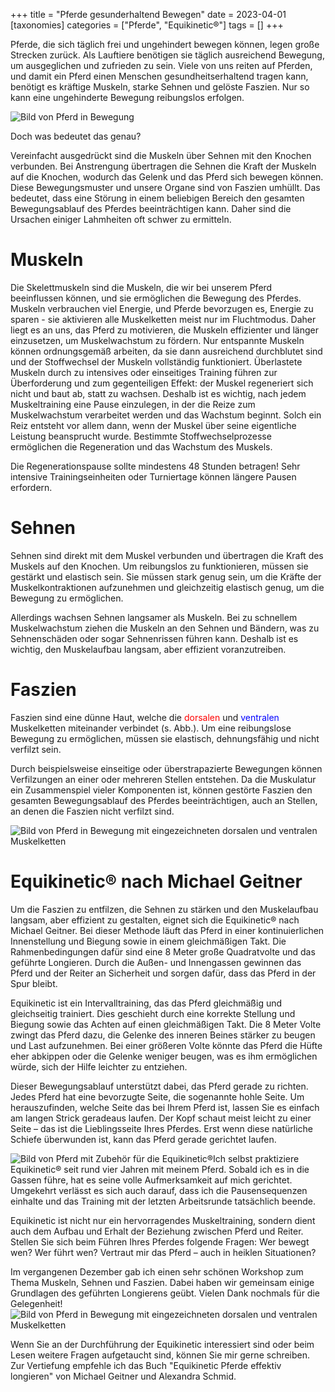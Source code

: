 +++
title = "Pferde gesunderhaltend Bewegen"
date = 2023-04-01
[taxonomies]
categories = ["Pferde", "Equikinetic®"]
tags = []
+++

Pferde, die sich täglich frei und ungehindert bewegen können, legen große Strecken zurück. Als Lauftiere benötigen sie täglich ausreichend Bewegung, um ausgeglichen und zufrieden zu sein. Viele von uns reiten auf Pferden, und damit ein Pferd einen Menschen gesundheitserhaltend tragen kann, benötigt es kräftige Muskeln, starke Sehnen und gelöste Faszien. Nur so kann eine ungehinderte Bewegung reibungslos erfolgen.


<!-- more -->

<img src="https://www.tierheilpraxis-jessican.de/img/blog/pferde_gesunderhaltend_bewegen_1.png" alt="Bild von Pferd in Bewegung" style="max-width: 100%"/>

Doch was bedeutet das genau?

Vereinfacht ausgedrückt sind die Muskeln über Sehnen mit den Knochen verbunden. Bei Anstrengung übertragen die Sehnen die Kraft der Muskeln auf die Knochen, wodurch das Gelenk und das Pferd sich bewegen können. Diese Bewegungsmuster und unsere Organe sind von Faszien umhüllt. Das bedeutet, dass eine Störung in einem beliebigen Bereich den gesamten Bewegungsablauf des Pferdes beeinträchtigen kann. Daher sind die Ursachen einiger Lahmheiten oft schwer zu ermitteln.

# Muskeln

Die Skelettmuskeln sind die Muskeln, die wir bei unserem Pferd beeinflussen können, und sie ermöglichen die Bewegung des Pferdes. Muskeln verbrauchen viel Energie, und Pferde bevorzugen es, Energie zu sparen - sie aktivieren alle Muskelketten meist nur im Fluchtmodus. Daher liegt es an uns, das Pferd zu motivieren, die Muskeln effizienter und länger einzusetzen, um Muskelwachstum zu fördern. Nur entspannte Muskeln können ordnungsgemäß arbeiten, da sie dann ausreichend durchblutet sind und der Stoffwechsel der Muskeln vollständig funktioniert. Überlastete Muskeln durch zu intensives oder einseitiges Training führen zur Überforderung und zum gegenteiligen Effekt: der Muskel regeneriert sich nicht und baut ab, statt zu wachsen. Deshalb ist es wichtig, nach jedem Muskeltraining eine Pause einzulegen, in der die Reize zum Muskelwachstum verarbeitet werden und das Wachstum beginnt. Solch ein Reiz entsteht vor allem dann, wenn der Muskel über seine eigentliche Leistung beansprucht wurde. Bestimmte Stoffwechselprozesse ermöglichen die Regeneration und das Wachstum des Muskels.

Die Regenerationspause sollte mindestens 48 Stunden betragen! Sehr intensive Trainingseinheiten oder Turniertage können längere Pausen erfordern.

# Sehnen

Sehnen sind direkt mit dem Muskel verbunden und übertragen die Kraft des Muskels auf den Knochen. Um reibungslos zu funktionieren, müssen sie gestärkt und elastisch sein. Sie müssen stark genug sein, um die Kräfte der Muskelkontraktionen aufzunehmen und gleichzeitig elastisch genug, um die Bewegung zu ermöglichen.

Allerdings wachsen Sehnen langsamer als Muskeln. Bei zu schnellem Muskelwachstum ziehen die Muskeln an den Sehnen und Bändern, was zu Sehnenschäden oder sogar Sehnenrissen führen kann. Deshalb ist es wichtig, den Muskelaufbau langsam, aber effizient voranzutreiben.

# Faszien

Faszien sind eine dünne Haut, welche die  <span style="color:red">dorsalen</span> und  <span style="color:blue">ventralen</span> Muskelketten miteinander verbindet (s. Abb.). Um eine reibungslose Bewegung zu ermöglichen, müssen sie elastisch, dehnungsfähig und nicht verfilzt sein.

Durch beispielsweise einseitige oder überstrapazierte Bewegungen können Verfilzungen an einer oder mehreren Stellen entstehen. Da die Muskulatur ein Zusammenspiel vieler Komponenten ist, können gestörte Faszien den gesamten Bewegungsablauf des Pferdes beeinträchtigen, auch an Stellen, an denen die Faszien nicht verfilzt sind.


<img src="https://www.tierheilpraxis-jessican.de/img/blog/pferde_gesunderhaltend_bewegen_2.png" alt="Bild von Pferd in Bewegung mit eingezeichneten dorsalen und ventralen Muskelketten" style="max-width: 100%"/>

# Equikinetic® nach Michael Geitner
Um die Faszien zu entfilzen, die Sehnen zu stärken und den Muskelaufbau langsam, aber effizient zu gestalten, eignet sich die Equikinetic® nach Michael Geitner. Bei dieser Methode läuft das Pferd in einer kontinuierlichen Innenstellung und Biegung sowie in einem gleichmäßigen Takt. Die Rahmenbedingungen dafür sind eine 8 Meter große Quadratvolte und das geführte Longieren. Durch die Außen- und Innengassen gewinnen das Pferd und der Reiter an Sicherheit und sorgen dafür, dass das Pferd in der Spur bleibt.

Equikinetic ist ein Intervalltraining, das das Pferd gleichmäßig und gleichseitig trainiert. Dies geschieht durch eine korrekte Stellung und Biegung sowie das Achten auf einen gleichmäßigen Takt. Die 8 Meter Volte zwingt das Pferd dazu, die Gelenke des inneren Beines stärker zu beugen und Last aufzunehmen. Bei einer größeren Volte könnte das Pferd die Hüfte eher abkippen oder die Gelenke weniger beugen, was es ihm ermöglichen würde, sich der Hilfe leichter zu entziehen.

Dieser Bewegungsablauf unterstützt dabei, das Pferd gerade zu richten. Jedes Pferd hat eine bevorzugte Seite, die sogenannte hohle Seite. Um herauszufinden, welche Seite das bei Ihrem Pferd ist, lassen Sie es einfach am langen Strick geradeaus laufen. Der Kopf schaut meist leicht zu einer Seite – das ist die Lieblingsseite Ihres Pferdes. Erst wenn diese natürliche Schiefe überwunden ist, kann das Pferd gerade gerichtet laufen.

<img src="https://www.tierheilpraxis-jessican.de/img/blog/pferde_gesunderhaltend_bewegen_3.png" alt="Bild von Pferd mit Zubehör für die Equikinetic® " style="max-width: 100%"/>Ich selbst praktiziere Equikinetic® seit rund vier Jahren mit meinem Pferd. Sobald ich es in die Gassen führe, hat es seine volle Aufmerksamkeit auf mich gerichtet. Umgekehrt verlässt es sich auch darauf, dass ich die Pausensequenzen einhalte und das Training mit der letzten Arbeitsrunde tatsächlich beende.

Equikinetic ist nicht nur ein hervorragendes Muskeltraining, sondern dient auch dem Aufbau und Erhalt der Beziehung zwischen Pferd und Reiter. Stellen Sie sich beim Führen Ihres Pferdes folgende Fragen: Wer bewegt wen? Wer führt wen? Vertraut mir das Pferd – auch in heiklen Situationen?

Im vergangenen Dezember gab ich einen sehr schönen Workshop zum Thema Muskeln, Sehnen und Faszien. Dabei haben wir gemeinsam einige Grundlagen des geführten Longierens geübt. Vielen Dank nochmals für die Gelegenheit!<img src="https://www.tierheilpraxis-jessican.de/img/blog/pferde_gesunderhaltend_bewegen_4.png" alt="Bild von Pferd in Bewegung mit eingezeichneten dorsalen und ventralen Muskelketten" style="max-width: 100%"/>

Wenn Sie an der Durchführung der Equikinetic interessiert sind oder beim Lesen weitere Fragen aufgetaucht sind, können Sie mir gerne schreiben. Zur Vertiefung empfehle ich das Buch "Equikinetic Pferde effektiv longieren" von Michael Geitner und Alexandra Schmid.